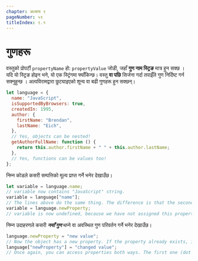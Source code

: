 ```yaml
---
chapter: अध्याय ९
pageNumber: ५९
titleIndex: ९.१
---
```

# गुणहरू

वस्तुको प्रोपर्टी `propertyName` हो: `propertyValue` जोडी, जहाँ **गुण नाम स्ट्रिङ** मात्र हुन सक्छ । यदि यो स्ट्रिङ होइन भने, यो एक स्ट्रिंगमा फ्याँकिन्छ। वस्तु **वा पछि** सिर्जना गर्दा तपाईँले गुण निर्दिष्ट गर्न सक्नुहुन्छ । अल्पविरामद्वारा छुट्याइएको शून्य वा बढी गुणहरू हुन सक्छन्।

```javascript
let language = {
  name: "JavaScript",
  isSupportedByBrowsers: true,
  createdIn: 1995,
  author: {
    firstName: "Brendan",
    lastName: "Eich",
  },
  // Yes, objects can be nested!
  getAuthorFullName: function () {
    return this.author.firstName + " " + this.author.lastName;
  },
  // Yes, functions can be values too!
};
```
निम्न कोडले कसरी सम्पत्तिको मूल्य प्राप्त गर्ने भनेर देखाउँछ।

```javascript
let variable = language.name;
// variable now contains "JavaScript" string.
variable = language["name"];
// The lines above do the same thing. The difference is that the second one lets you use litteraly any string as a property name, but it's less readable.
variable = language.newProperty;
// variable is now undefined, because we have not assigned this property yet.
```

निम्न उदाहरणले कसरी ***नयाँ गुण*** थप्ने वा अवस्थित गुण परिवर्तन गर्ने भनेर देखाउँछ।

```javascript
language.newProperty = "new value";
// Now the object has a new property. If the property already exists, its value will be replaced.
language["newProperty"] = "changed value";
// Once again, you can access properties both ways. The first one (dot notation) is recomended.
```
